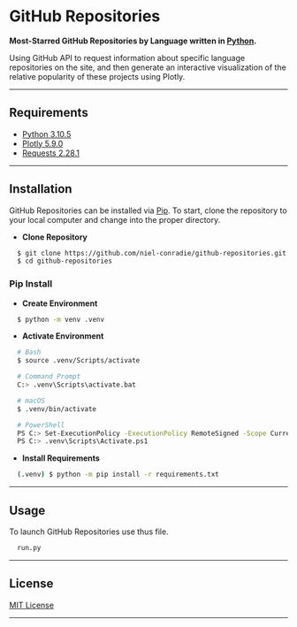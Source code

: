 # **GitHub Repositories**

**Most-Starred GitHub Repositories by Language written in [Python](https://www.python.org).**

Using GitHub API to request information about specific language repositories on the site, and then generate an interactive visualization of the relative popularity of these projects using Plotly.

----
## **Requirements**

- [Python 3.10.5](https://www.python.org/downloads/release/python-3105/)
- [Plotly 5.9.0](https://plotly.com/python/getting-started/)
- [Requests 2.28.1](https://requests.readthedocs.io/en/latest/)
----
## **Installation**

GitHub Repositories can be installed via [Pip](https://pypi.org/project/pip/). To start, clone the repository to your local computer and change into the proper directory.

* **Clone Repository**
```bash
  $ git clone https://github.com/niel-conradie/github-repositories.git
  $ cd github-repositories
```
### **Pip Install**

* **Create Environment**
```bash
  $ python -m venv .venv
```
* **Activate Environment**
```bash
  # Bash
  $ source .venv/Scripts/activate

  # Command Prompt
  C:> .venv\Scripts\activate.bat

  # macOS
  $ .venv/bin/activate

  # PowerShell
  PS C:> Set-ExecutionPolicy -ExecutionPolicy RemoteSigned -Scope CurrentUser
  PS C:> .venv\Scripts\Activate.ps1
```
* **Install Requirements**
```bash
  (.venv) $ python -m pip install -r requirements.txt
```
----
## **Usage**

To launch GitHub Repositories use thus file.
```bash
  run.py
```
----
## **License**

[MIT License](https://github.com/niel-conradie/GitHub-Repositories/blob/master/LICENSE)

----